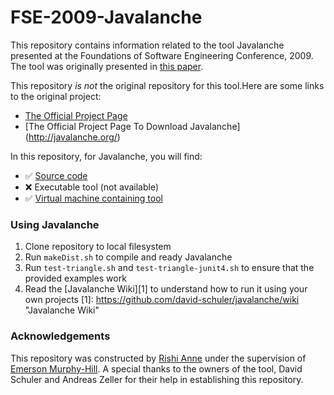 # FSE-2009-Javalanche

This repository contains information related to the tool Javalanche presented at the  Foundations of Software Engineering Conference, 2009. The tool was originally presented in [this paper](https://www.st.cs.uni-saarland.de/publications/details/schuler-fse-2009/).

This repository _is not_ the original repository for this tool.Here are some links to the original project:
* [The Official Project Page](http://javalanche.org/)
* [The Official Project Page To Download Javalanche] (http://javalanche.org/)

In this repository, for Javalanche, you will find:
* :white_check_mark: [Source code](https://github.com/david-schuler/javalanche/)
* :x: Executable tool (not available)
* :white_check_mark: [Virtual machine containing tool](https://drive.google.com/open?id=0B6JCaBtQgKl7YTFESEktMzYtb3M)

### Using Javalanche
1. Clone repository to local filesystem
2. Run `makeDist.sh` to compile and ready Javalanche
3. Run `test-triangle.sh` and `test-triangle-junit4.sh` to ensure that the provided examples work
4. Read the [Javalanche Wiki][1] to understand how to run it using your own projects
[1]: https://github.com/david-schuler/javalanche/wiki "Javalanche Wiki"

### Acknowledgements
This repository was constructed by [Rishi Anne](https://github.com/rishielnino) under the supervision of [Emerson Murphy-Hill](https://github.com/CaptainEmerson). A special thanks to the owners of the tool, David Schuler and Andreas Zeller for their help in establishing this repository.


